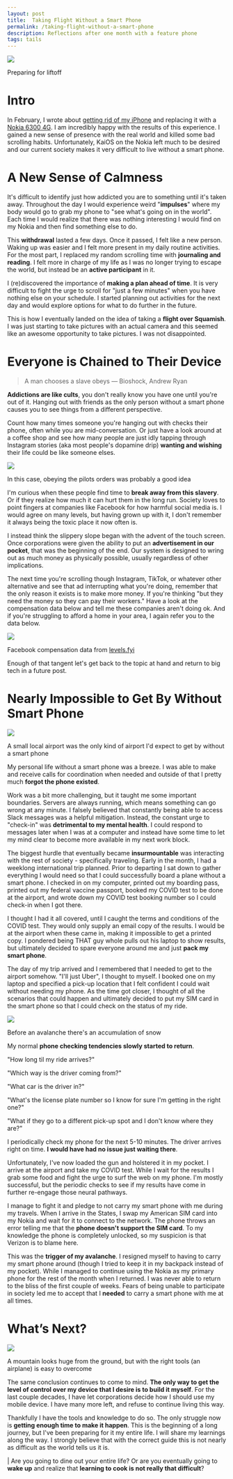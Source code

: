 ```yaml
---
layout: post
title:  Taking Flight Without a Smart Phone
permalink: /taking-flight-without-a-smart-phone
description: Reflections after one month with a feature phone
tags: tails
---
```


![](/assets/1649606064087-A7R08696.jpeg)
<figcaption>Preparing for liftoff</figcaption>

# Intro

In February, I wrote about [getting rid of my iPhone](https://devtails.xyz/breaking-up-with-apple) and replacing it with a [Nokia 6300 4G](https://www.nokia.com/phones/en_us/nokia-6300-4g?sku=16LIOB11A03).  I am incredibly happy with the results of this experience. I gained a new sense of presence with the real world and killed some bad scrolling habits.  Unfortunately, KaiOS on the Nokia left much to be desired and our current society makes it very difficult to live without a smart phone. 

# A New Sense of Calmness

It's difficult to identify just how addicted you are to something until it's taken away. Throughout the day I would experience weird "**impulses**" where my body would go to grab my phone to "see what's going on in the world".  Each time I would realize that there was nothing interesting I would find on my Nokia and then find something else to do.

This **withdrawal** lasted a few days. Once it passed, I felt like a new person. Waking up was easier and I felt more present in my daily routine activities. For the most part, I replaced my random scrolling time with **journaling and reading**. I felt more in charge of my life as I was no longer trying to escape the world, but instead be an **active participant** in it.

I (re)discovered the importance of **making a plan ahead of time**. It is very difficult to fight the urge to scroll for "just a few minutes" when you have nothing else on your schedule.  I started planning out activities for the next day and would explore options for what to do further in the future.  

This is how I eventually landed on the idea of taking a **flight over Squamish**. I was just starting to take pictures with an actual camera and this seemed like an awesome opportunity to take pictures. I was not disappointed.

# Everyone is Chained to Their Device

> A man chooses a slave obeys — Bioshock, Andrew Ryan

**Addictions are like cults**, you don't really know you have one until you're out of it. Hanging out with friends as the only person without a smart phone causes you to see things from a different perspective.

Count how many times someone you're hanging out with checks their phone, often while you are mid-conversation. Or just have a look around at a coffee shop and see how many people are just idly tapping through Instagram stories (aka most people's dopamine drip) **wanting and wishing** their life could be like someone elses.

![](/assets/1649606329218-A7R08714.jpeg)
<figcaption>In this case, obeying the pilots orders was probably a good idea</figcaption>

I'm curious when these people find time to **break away from this slavery**. Or if they realize how much it can hurt them in the long run. Society loves to point fingers at companies like Facebook for how harmful social media is. I would agree on many levels, but having grown up with it, I don't remember it always being the toxic place it now often is. 

I instead think the slippery slope began with the advent of the touch screen.  Once corporations were given the ability to put an **advertisement in our pocket**, that was the beginning of the end.  Our system is designed to wring out as much money as physically possible, usually regardless of other implications.

The next time you're scrolling though Instagram, TikTok, or whatever other alternative and see that ad interrupting what you're doing, remember that the only reason it exists is to make more money. If you're thinking "but they need the money so they can pay their workers."  Have a look at the compensation data below and tell me these companies aren't doing ok. And if you're struggling to afford a home in your area, I again refer you to the data below.

![](/assets/1649608866890-FacebookSalaryData.png)
<figcaption>Facebook compensation data from <a href="https://www.levels.fyi/company/Facebook/salaries/">levels.fyi</a></figcaption>

Enough of that tangent let's get back to the topic at hand and return to big tech in a future post.

# Nearly Impossible to Get By Without Smart Phone

![](/assets/1649606400616-A7R08796.jpeg)
<figcaption>A small local airport was the only kind of airport I'd expect to get by without a smart phone</figcaption>

My personal life without a smart phone was a breeze. I was able to make and receive calls for coordination when needed and outside of that I pretty much **forgot the phone existed**.

Work was a bit more challenging, but it taught me some important boundaries. Servers are always running, which means something can go wrong at any minute. I falsely believed that constantly being able to access Slack messages was a helpful mitigation.  Instead, the constant urge to "check-in" was **detrimental to my mental health**. I could respond to messages later when I was at a computer and instead have some time to let my mind clear to become more available in my next work block.

The biggest hurdle that eventually became **insurmountable** was interacting with the rest of society - specifically traveling.  Early in the month, I had a weeklong international trip planned. Prior to departing I sat down to gather everything I would need so that I could successfully board a plane without a smart phone. I checked in on my computer, printed out my boarding pass, printed out my federal vaccine passport, booked my COVID test to be done at the airport, and wrote down my COVID test booking number so I could check-in when I got there.

I thought I had it all covered, until I caught the terms and conditions of the COVID test.  They would only supply an email copy of the results.  I would be at the airport when these came in, making it impossible to get a printed copy.  I pondered being THAT guy whole pulls out his laptop to show results, but ultimately decided to spare everyone around me and just **pack my smart phone**.

The day of my trip arrived and I remembered that I needed to get to the airport somehow.  "I'll just Uber", I thought to myself.  I booked one on my laptop and specified a pick-up location that I felt confident I could wait without needing my phone.  As the time got closer, I thought of all the scenarios that could happen and ultimately decided to put my SIM card in the smart phone so that I could check on the status of my ride.

![](/assets/1649606444085-A7R08774.jpeg)
<figcaption>Before an avalanche there's an accumulation of snow</figcaption>

My normal **phone checking tendencies slowly started to return**.  

"How long til my ride arrives?"

"Which way is the driver coming from?"

"What car is the driver in?"

"What's the license plate number so I know for sure I'm getting in the right one?"

"What if they go to a different pick-up spot and I don't know where they are?"

I periodically check my phone for the next 5-10 minutes.  The driver arrives right on time. **I would have had no issue just waiting there**.

Unfortunately, I've now loaded the gun and holstered it in my pocket. I arrive at the airport and take my COVID test. While I wait for the results I grab some food and fight the urge to surf the web on my phone. I'm mostly successful, but the periodic checks to see if my results have come in further re-engage those neural pathways. 

I manage to fight it and pledge to not carry my smart phone with me during my travels.  When I arrive in the States, I swap my American SIM card into my Nokia and wait for it to connect to the network.  The phone throws an error telling me that the **phone doesn't support the SIM card**.  To my knowledge the phone is completely unlocked, so my suspicion is that Verizon is to blame here.

This was the **trigger of my avalanche**.  I resigned myself to having to carry my smart phone around (though I tried to keep it in my backpack instead of my pocket).  While I managed to continue using the Nokia as my primary phone for the rest of the month when I returned. I was never able to return to the bliss of the first couple of weeks. Fears of being unable to participate in society led me to accept that I **needed** to carry a smart phone with me at all times.  

# What’s Next?

![](/assets/1649606498544-A7R08745.jpeg)
<figcaption>A mountain looks huge from the ground, but with the right tools (an airplane) is easy to overcome</figcaption>

The same conclusion continues to come to mind. **The only way to get the level of control over my device that I desire is to build it myself**. For the last couple decades, I have let corporations decide how I should use my mobile device. I have many more left, and refuse to continue living this way.  

Thankfully I have the tools and knowledge to do so. The only struggle now is **getting enough time to make it happen**. This is the beginning of a long journey, but I've been preparing for it my entire life. I will share my learnings along the way. I strongly believe that with the correct guide this is not nearly as difficult as the world tells us it is. 

| Are you going to dine out your entire life? Or are you eventually going to **wake up** and realize that **learning to cook is not really that difficult**?

